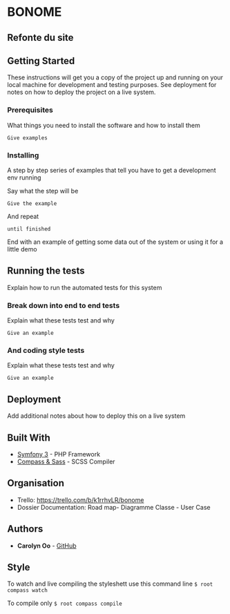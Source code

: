 # BONOME

## Refonte du site

## Getting Started

These instructions will get you a copy of the project up and running on your local machine for development and testing purposes. See deployment for notes on how to deploy the project on a live system.

### Prerequisites

What things you need to install the software and how to install them

```
Give examples
```

### Installing

A step by step series of examples that tell you have to get a development env running

Say what the step will be

```
Give the example
```

And repeat

```
until finished
```

End with an example of getting some data out of the system or using it for a little demo

## Running the tests

Explain how to run the automated tests for this system

### Break down into end to end tests

Explain what these tests test and why

```
Give an example
```

### And coding style tests

Explain what these tests test and why

```
Give an example
```

## Deployment

Add additional notes about how to deploy this on a live system

## Built With

* [Symfony 3](www.symfony.com) - PHP Framework
* [Compass & Sass]() - SCSS Compiler 

## Organisation
* Trello: https://trello.com/b/k1rrhvLR/bonome
* Dossier Documentation: Road map- Diagramme Classe - User Case

## Authors

* **Carolyn Oo** - [GitHub](https://github.com/CarolynOo)

## Style

To watch and live compiling the styleshett use this command line
`$ root compass watch`

To compile only
`$ root compass compile`